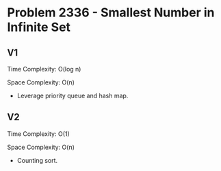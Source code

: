 # Problem 2336 - Smallest Number in Infinite Set

## V1

Time Complexity: O(log n)

Space Complexity: O(n)

- Leverage priority queue and hash map.

## V2

Time Complexity: O(1)

Space Complexity: O(n)

- Counting sort.
